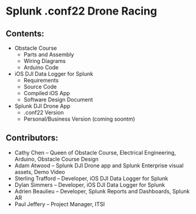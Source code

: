 # Splunk .conf22 Drone Racing

## Contents:

-   Obstacle Course
    -   Parts and Assembly
    -   Wiring Diagrams
    -   Arduino Code
-   iOS DJI Data Logger for Splunk
    -   Requirements
    -   Source Code
    -   Compiled iOS App
    -   Software Design Document
-   Splunk DJI Drone App
    -   .conf22 Version
    -   Personal/Business Version (coming soontm)

## Contributors:

-   Cathy Chen – Queen of Obstacle Course, Electrical Engineering, Arduino, Obstacle Course Design
-   Adam Atwood – Splunk DJI Drone app and Splunk Enterprise visual assets, Demo Video
-   Sterling Trafford – Developer, iOS DJI Data Logger for Splunk
-   Dylan Simmers – Developer, iOS DJI Data Logger for Splunk
-   Adrien Beaulieu – Developer, Splunk Reports and Dashboards, Splunk AR
-   Paul Jeffery – Project Manager, ITSI
